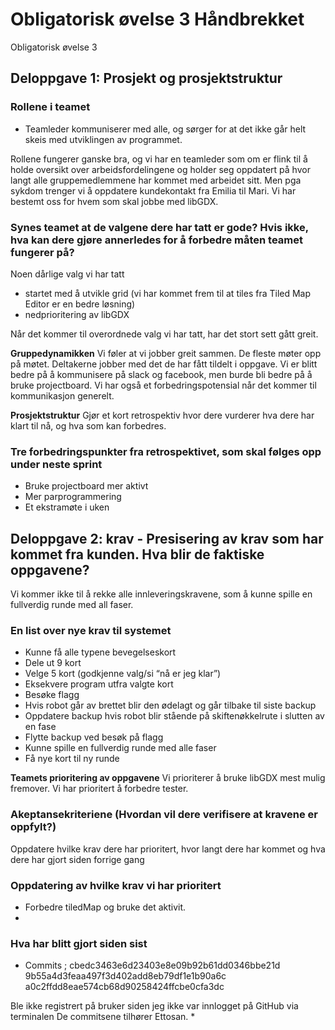 # Obligatorisk øvelse 3 Håndbrekket

Obligatorisk øvelse 3
## Deloppgave 1: Prosjekt og prosjektstruktur
### Rollene i teamet
 * Teamleder kommuniserer med alle, og sørger for at det ikke går helt skeis med utviklingen av programmet.

Rollene fungerer ganske bra, og vi har en teamleder som om er flink til å holde oversikt over arbeidsfordelingene og holder seg oppdatert på hvor langt alle gruppemedlemmene har kommet med arbeidet sitt. Men pga sykdom trenger vi å oppdatere kundekontakt fra Emilia til Mari.
Vi har bestemt oss for hvem som skal jobbe med libGDX.

### Synes teamet at de valgene dere har tatt er gode? Hvis ikke, hva kan dere gjøre annerledes for å forbedre måten teamet fungerer på?
Noen dårlige valg vi har tatt
 * startet med å utvikle grid (vi har kommet frem til at tiles fra Tiled Map Editor er en bedre løsning)
 * nedprioritering av libGDX

Når det kommer til overordnede valg vi har tatt, har det stort sett gått greit.


**Gruppedynamikken** Vi føler at vi jobber greit sammen. De fleste møter opp på møtet. Deltakerne jobber med det de har
fått tildelt i oppgave. Vi er blitt bedre på å kommunisere på slack og facebook, men burde bli bedre på å bruke
projectboard. Vi har også et forbedringspotensial når det kommer til kommunikasjon generelt.


**Prosjektstruktur** Gjør et kort retrospektiv hvor dere vurderer hva dere har klart til nå, og hva som kan forbedres.


### Tre forbedringspunkter fra retrospektivet, som skal følges opp under neste sprint
 * Bruke projectboard mer aktivt
 * Mer parprogrammering
 * Et ekstramøte i uken

## Deloppgave 2: krav - Presisering av krav som har kommet fra kunden. Hva blir de faktiske oppgavene?
Vi kommer ikke til å rekke alle innleveringskravene, som å kunne spille en fullverdig runde med all faser.

### En list over nye krav til systemet
 * Kunne få alle typene bevegelseskort
 * Dele ut 9 kort
 * Velge 5 kort (godkjenne valg/si “nå er jeg klar”)
 * Eksekvere program utfra valgte kort
 * Besøke flagg
 * Hvis robot går av brettet blir den ødelagt og går tilbake til siste backup
 * Oppdatere backup hvis robot blir stående på skiftenøkkelrute i slutten av en fase
 * Flytte backup ved besøk på flagg
 * Kunne spille en fullverdig runde med alle faser
 * Få nye kort til ny runde

**Teamets prioritering av oppgavene** Vi prioriterer å bruke libGDX mest mulig fremover.
Vi har prioritert å forbedre tester.

### Akeptansekriteriene (Hvordan vil dere verifisere at kravene er oppfylt?)
Oppdatere hvilke krav dere har prioritert, hvor langt dere har kommet og hva dere har gjort siden forrige gang

### Oppdatering av hvilke krav vi har prioritert
 * Forbedre tiledMap og bruke det aktivit.
 *

### Hva har blitt gjort siden sist
 * Commits ; cbedc3463e6d23403e8e09b92b61dd0346bbe21d
9b55a4d3feaa497f3d402add8eb79df1e1b90a6c
a0c2ffdd8eae574cb68d90258424ffcbe0cfa3dc

Ble ikke registrert på bruker siden jeg ikke var innlogget på GitHub via terminalen
De commitsene tilhører Ettosan.
 *
